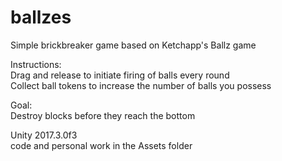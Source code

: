 # ballzes
Simple brickbreaker game based on Ketchapp's Ballz game

Instructions:<br />
Drag and release to initiate firing of balls every round<br />
Collect ball tokens to increase the number of balls you possess

Goal:<br />
Destroy blocks before they reach the bottom

Unity 2017.3.0f3<br />
code and personal work in the Assets folder
